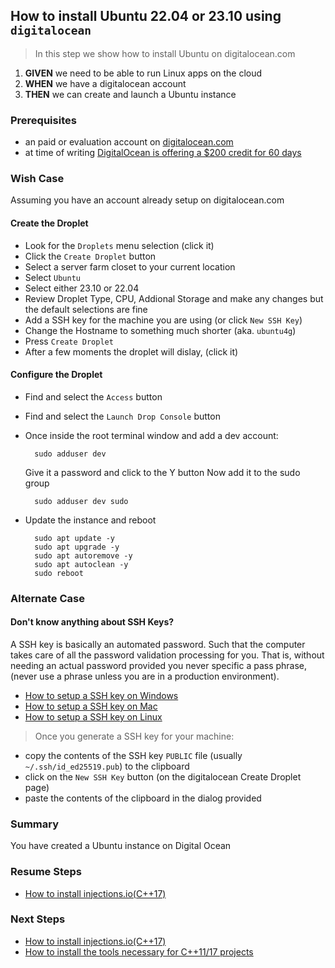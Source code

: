 ## How to install Ubuntu 22.04 or 23.10 using `digitalocean`
> In this step we show how to install Ubuntu on digitalocean.com

 1. **GIVEN** we need to be able to run Linux apps on the cloud
 2. **WHEN** we have a digitalocean account  
 3. **THEN** we can create and launch a Ubuntu instance

### Prerequisites
- an paid or evaluation account on [digitalocean.com](https://www.digitalocean.com)
- at time of writing [DigitalOcean is offering a $200 credit for 60 days](https://www.digitalocean.com)

### Wish Case
Assuming you have an account already setup on digitalocean.com
#### Create the Droplet
- Look for the `Droplets` menu selection (click it)
- Click the `Create Droplet` button
- Select a server farm closet to your current location
- Select `Ubuntu`
- Select either 23.10 or 22.04
- Review Droplet Type, CPU, Addional Storage and make any changes but the default selections are fine
- Add a SSH key for the machine you are using (or click `New SSH Key`)
- Change the Hostname to something much shorter (aka. `ubuntu4g`)
- Press `Create Droplet`
- After a few moments the droplet will dislay, (click it)
#### Configure the Droplet
- Find and select the `Access` button
- Find and select the `Launch Drop Console` button 
- Once inside the root terminal window and add a dev account:

		sudo adduser dev

	Give it a password and click to the Y button
	Now add it to the sudo group

		sudo adduser dev sudo

- Update the instance and reboot

		sudo apt update -y
		sudo apt upgrade -y
		sudo apt autoremove -y
		sudo apt autoclean -y
		sudo reboot 
		
### Alternate Case
#### Don't know anything about SSH Keys?
A SSH key is basically an automated password. Such that the computer takes care of all the password validation processing for you. That is, without needing an actual password provided you never specific a pass phrase, (never use a phrase unless you are in a production environment).
- [How to setup a SSH key on Windows](https://www.youtube.com/watch?v=oAbYL3bktMA)
- [How to setup a SSH key on Mac](https://www.youtube.com/watch?v=a6tbQRNyfss)
- [How to setup a SSH key on Linux](https://www.youtube.com/watch?v=eUwOlc9HfZs)
> Once you generate a SSH key for your machine:
- copy the contents of the SSH key `PUBLIC` file (usually `~/.ssh/id_ed25519.pub`) to the clipboard
- click on the `New SSH Key` button (on the digitalocean Create Droplet page)
- paste the contents of the clipboard in the dialog provided

### Summary
You have created a Ubuntu instance on Digital Ocean

### Resume Steps

- [How to install injections.io(C++17)](https://github.com/perriera/injections)

### Next Steps

- [How to install injections.io(C++17)](https://github.com/perriera/injections)
- [How to install the tools necessary for C++11/17 projects](https://github.com/perriera/for_interfaces/blob/main/cpp/README.md)
